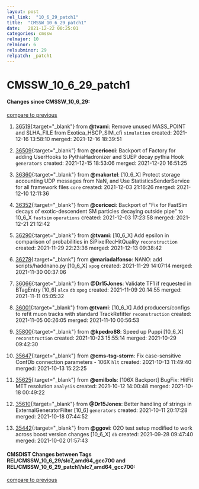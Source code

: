 ```yaml
---
layout: post
rel_link:  "10_6_29_patch1"
title:  "CMSSW_10_6_29_patch1"
date:   2021-12-22 00:25:01
categories: cmssw
relmajor: 10
relminor: 6
relsubminor: 29
relpatch: _patch1
---
```


# CMSSW_10_6_29_patch1
#### Changes since CMSSW_10_6_29:
[compare to previous](https://github.com/cms-sw/cmssw/compare/CMSSW_10_6_29...CMSSW_10_6_29_patch1)



1. [36519](http://github.com/cms-sw/cmssw/pull/36519){:target="_blank"}  from **@tvami**: Remove unused MASS_POINT and SLHA_FILE from Exotica_HSCP_SIM_cfi `simulation` created: 2021-12-16 13:58:10 merged: 2021-12-16 18:39:51

2. [36509](http://github.com/cms-sw/cmssw/pull/36509){:target="_blank"}  from **@cericeci**: Backport of Factory for adding UserHooks to PythiaHadronizer and SUEP decay pythia Hook `generators` created: 2021-12-15 18:53:06 merged: 2021-12-20 16:51:25

3. [36360](http://github.com/cms-sw/cmssw/pull/36360){:target="_blank"}  from **@makortel**: [10_6_X] Protect storage accounting UDP messages from NaN, and Use StatisticsSenderService for all framework files `core` created: 2021-12-03 21:16:26 merged: 2021-12-10 12:11:36

4. [36352](http://github.com/cms-sw/cmssw/pull/36352){:target="_blank"}  from **@cericeci**: Backport of "Fix for FastSim decays of exotic-descendent SM particles decaying outside pipe" to 10_6_X `fastsim` `operations` created: 2021-12-03 17:23:58 merged: 2021-12-21 21:12:42

5. [36290](http://github.com/cms-sw/cmssw/pull/36290){:target="_blank"}  from **@tvami**: [10_6_X] Add epsilon in comparison of probabilities in SiPixelRecHitQuality `reconstruction` created: 2021-11-29 22:23:36 merged: 2021-12-13 09:38:42

6. [36278](http://github.com/cms-sw/cmssw/pull/36278){:target="_blank"}  from **@mariadalfonso**: NANO: add scripts/haddnano.py  [10_6_X] `xpog` created: 2021-11-29 14:07:14 merged: 2021-11-30 00:37:06

7. [36066](http://github.com/cms-sw/cmssw/pull/36066){:target="_blank"}  from **@Dr15Jones**: Validate TF1 if requested in BTagEntry [10_6] `alca` `db` `xpog` created: 2021-11-09 20:14:55 merged: 2021-11-11 05:05:32

8. [36001](http://github.com/cms-sw/cmssw/pull/36001){:target="_blank"}  from **@tvami**: [10_6_X] Add producers/configs to refit muon tracks with standard TrackRefitter `reconstruction` created: 2021-11-05 00:26:05 merged: 2021-11-10 00:56:53

9. [35800](http://github.com/cms-sw/cmssw/pull/35800){:target="_blank"}  from **@kpedro88**: Speed up Puppi [10_6_X] `reconstruction` created: 2021-10-23 15:55:14 merged: 2021-10-29 09:42:30

10. [35647](http://github.com/cms-sw/cmssw/pull/35647){:target="_blank"}  from **@cms-tsg-storm**: Fix case-sensitive ConfDb connection parameters - 106X `hlt` created: 2021-10-13 11:49:40 merged: 2021-10-13 15:22:25

11. [35625](http://github.com/cms-sw/cmssw/pull/35625){:target="_blank"}  from **@emilbols**: [106X Backport] BugFix: HitFit MET resolution `analysis` created: 2021-10-12 14:00:48 merged: 2021-10-18 00:49:22

12. [35610](http://github.com/cms-sw/cmssw/pull/35610){:target="_blank"}  from **@Dr15Jones**: Better handling of strings in ExternalGeneratorFilter [10_6] `generators` created: 2021-10-11 20:17:28 merged: 2021-10-18 07:44:52

13. [35442](http://github.com/cms-sw/cmssw/pull/35442){:target="_blank"}  from **@ggovi**: O2O test setup modified to work across boost version changes [10_6_X] `db` created: 2021-09-28 09:47:40 merged: 2021-10-02 01:57:43

#### CMSDIST Changes between Tags REL/CMSSW_10_6_29/slc7_amd64_gcc700 and REL/CMSSW_10_6_29_patch1/slc7_amd64_gcc700:
[compare to previous](https://github.com/cms-sw/cmsdist/compare/REL/CMSSW_10_6_29/slc7_amd64_gcc700...REL/CMSSW_10_6_29_patch1/slc7_amd64_gcc700)


